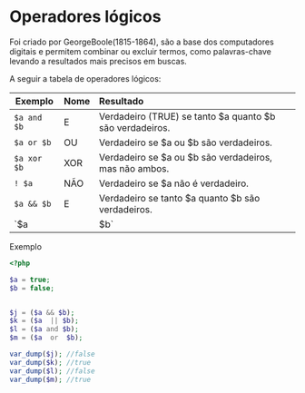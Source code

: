 # Operadores lógicos

Foi criado por GeorgeBoole(1815-1864), são a base dos computadores digitais e permitem combinar ou excluir termos, como palavras-chave levando a resultados mais precisos em buscas.

A seguir a tabela de operadores lógicos:

| Exemplo   |      Nome      |  Resultado |
|-------- |:-------------------|:--------|
| `$a and $b`     |  E        | Verdadeiro (TRUE) se tanto $a quanto $b são verdadeiros.      |
| `$a or $b`     |  OU       | Verdadeiro se $a ou $b são verdadeiros.      |
| `$a xor $b`      |   XOR      |  Verdadeiro se $a ou $b são verdadeiros, mas não ambos.       |
| `! $a`     | NÃO                      | Verdadeiro se $a não é verdadeiro.   |
| `$a && $b`      | E|   Verdadeiro se tanto $a quanto $b são verdadeiros.  |
| `$a || $b`     | OU|  Verdadeiro se $a ou $b são verdadeiros. |

Exemplo

```php
<?php

$a = true;
$b = false;


$j = ($a && $b);
$k = ($a  || $b);
$l = ($a and $b);
$m = ($a  or  $b);

var_dump($j); //false
var_dump($k); //true
var_dump($l); //false
var_dump($m); //true